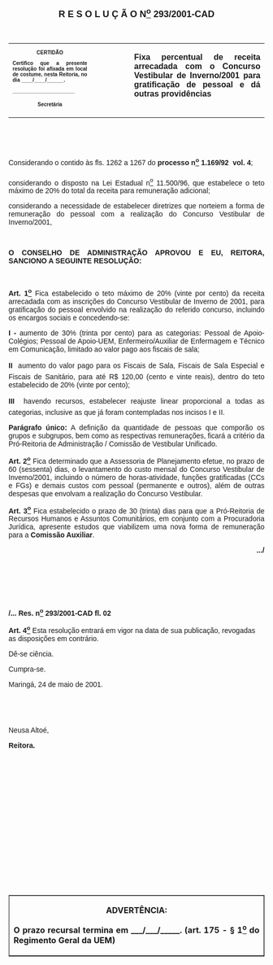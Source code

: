 <BODY>

<B><FONT FACE="Arial" SIZE=4><P ALIGN="CENTER">R E S O L U &Ccedil; &Atilde; O  N<U><SUP>o</U></SUP>  293/2001-CAD</P>
</B></FONT><FONT FACE="Arial"><P ALIGN="JUSTIFY"></P>
<P ALIGN="JUSTIFY">&nbsp;</P></FONT>
<TABLE CELLSPACING=0 BORDER=0 CELLPADDING=7 WIDTH=612>
<TR><TD WIDTH="32%" VALIGN="TOP">
<B><FONT FACE="Arial" SIZE=1><P ALIGN="CENTER">CERTID&Atilde;O</P>
<P ALIGN="JUSTIFY">   Certifico que a presente resolu&ccedil;&atilde;o foi afixada em local de costume, nesta Reitoria, no dia ____/____/______.</P>
<P ALIGN="JUSTIFY"></P>
<P ALIGN="JUSTIFY">______________________</P>
<P ALIGN="CENTER">Secret&aacute;ria</B></FONT></TD>
<TD WIDTH="15%" VALIGN="TOP">&nbsp;</TD>
<TD WIDTH="52%" VALIGN="TOP">
<B><FONT FACE="Arial"><P ALIGN="JUSTIFY">Fixa percentual de receita arrecadada com o Concurso Vestibular de Inverno/2001 para gratifica&ccedil;&atilde;o de pessoal e d&aacute; outras provid&ecirc;ncias </B></FONT></TD>
</TR>
</TABLE>

<FONT FACE="Arial"><P ALIGN="JUSTIFY"></P>
<P ALIGN="JUSTIFY">&nbsp;</P>
<P ALIGN="JUSTIFY">&nbsp;</P>
<P ALIGN="JUSTIFY">&#9;Considerando o contido &agrave;s fls. 1262 a 1267 do <B>processo n<U><SUP>o</U></SUP> 1.169/92</B>  <B>vol. 4</B>;</P>
<B><P ALIGN="JUSTIFY">&#9;</B>considerando o disposto na Lei Estadual n<U><SUP>o</U></SUP> 11.500/96, que estabelece o teto m&aacute;ximo de 20% do total da receita para remunera&ccedil;&atilde;o adicional;</P>
<P ALIGN="JUSTIFY">&#9;considerando a necessidade de estabelecer diretrizes que norteiem a forma de remunera&ccedil;&atilde;o do pessoal com a realiza&ccedil;&atilde;o do Concurso Vestibular de Inverno/2001,</P>
</FONT><P ALIGN="JUSTIFY"></P>
<FONT FACE="Arial"><P ALIGN="JUSTIFY">&nbsp;</P>
<B><P ALIGN="JUSTIFY">O CONSELHO DE ADMINISTRA&Ccedil;&Atilde;O APROVOU E EU, REITORA, SANCIONO A SEGUINTE RESOLU&Ccedil;&Atilde;O:</P>
</B><P ALIGN="JUSTIFY"></P>
<P ALIGN="JUSTIFY">&nbsp;</P>
<B><P ALIGN="JUSTIFY">Art. 1<U><SUP>o</B></U></SUP> Fica estabelecido o teto m&aacute;ximo de 20% (vinte por cento) da receita arrecadada com as inscri&ccedil;&otilde;es do Concurso Vestibular de Inverno de 2001, para gratifica&ccedil;&atilde;o do pessoal envolvido na realiza&ccedil;&atilde;o do referido concurso, incluindo os encargos sociais e concedendo-se: </P>
<B><P ALIGN="JUSTIFY">I - </B>aumento de 30% (trinta por cento) para as categorias: Pessoal de Apoio-Col&eacute;gios; Pessoal de Apoio-UEM, Enfermeiro/Auxiliar de Enfermagem e T&eacute;cnico em Comunica&ccedil;&atilde;o, limitado ao valor pago aos fiscais de sala;</P>
<B><P ALIGN="JUSTIFY">II  </B>aumento do valor pago para os Fiscais de Sala, Fiscais de Sala Especial e Fiscais de Sanit&aacute;rio, para at&eacute; R$ 120,00 (cento e vinte reais), dentro do teto estabelecido de 20% (vinte por cento);</P>
<B><P ALIGN="JUSTIFY">III  </B>havendo recursos, estabelecer reajuste linear proporcional a todas as categorias, inclusive as que j&aacute; foram contempladas nos incisos I e II.</P>
<B><P ALIGN="JUSTIFY">Par&aacute;grafo &uacute;nico:</B> A defini&ccedil;&atilde;o da quantidade de pessoas que compor&atilde;o os grupos e subgrupos, bem como as respectivas remunera&ccedil;&otilde;es, ficar&aacute; a crit&eacute;rio da Pr&oacute;-Reitoria de Administra&ccedil;&atilde;o / Comiss&atilde;o de Vestibular Unificado.</P>
<B><P ALIGN="JUSTIFY">Art. 2<U><SUP>o</B></U></SUP> Fica determinado que a Assessoria de Planejamento efetue, no prazo de 60 (sessenta) dias, o levantamento do custo mensal do Concurso Vestibular de Inverno/2001, incluindo o n&uacute;mero de horas-atividade, fun&ccedil;&otilde;es gratificadas (CCs e FGs) e demais custos com pessoal (permanente e outros), al&eacute;m de outras despesas que envolvam a realiza&ccedil;&atilde;o do Concurso Vestibular.</P>
<B><P ALIGN="JUSTIFY">Art. 3<U><SUP>o</U></SUP> </B>Fica estabelecido o prazo de 30 (trinta) dias para que a Pr&oacute;-Reitoria de Recursos Humanos e Assuntos Comunit&aacute;rios, em conjunto com a Procuradoria Jur&iacute;dica, apresente estudos que viabilizem uma nova forma de remunera&ccedil;&atilde;o para a <B>Comiss&atilde;o Auxiliar</B>.</P>
<B><P ALIGN="RIGHT">.../</P>

<P>&nbsp;</P>
<P>&nbsp;</P>
<P>&nbsp;</P>
<P>/... Res. n<U><SUP>o</U></SUP> 293/2001-CAD                                                                                     fl. 02</P>

<P>Art. 4<U><SUP>o</U></SUP> </B>Esta resolu&ccedil;&atilde;o entrar&aacute; em vigor na data de sua publica&ccedil;&atilde;o, revogadas as disposi&ccedil;&otilde;es em contr&aacute;rio.</P>
<P ALIGN="JUSTIFY">&#9;D&ecirc;-se ci&ecirc;ncia.</P>
<P ALIGN="JUSTIFY">&#9;Cumpra-se.</P>
<P ALIGN="JUSTIFY">Maring&aacute;, 24 de maio de 2001.</P>
<P ALIGN="JUSTIFY"></P>
<P ALIGN="JUSTIFY">&nbsp;</P>
<P ALIGN="JUSTIFY">&nbsp;</P>
<P ALIGN="JUSTIFY">Neusa Alto&eacute;,</P>
<B><P ALIGN="JUSTIFY">Reitora.</P>
</B><P ALIGN="JUSTIFY"></P>
<P ALIGN="JUSTIFY">&nbsp;</P>
<P ALIGN="JUSTIFY">&nbsp;</P>
<P ALIGN="JUSTIFY">&nbsp;</P>
<P ALIGN="JUSTIFY">&nbsp;</P>
<P ALIGN="JUSTIFY">&nbsp;</P>
<P ALIGN="JUSTIFY">&nbsp;</P>
<P ALIGN="JUSTIFY">&nbsp;</P>
<P ALIGN="JUSTIFY">&nbsp;</P>
<P ALIGN="JUSTIFY">&nbsp;</P></FONT>
<TABLE BORDER CELLSPACING=1 CELLPADDING=4 WIDTH=207>
<TR><TD VALIGN="TOP">
<B><FONT SIZE=3><P ALIGN="CENTER">ADVERT&Ecirc;NCIA:</P>
<P ALIGN="JUSTIFY">O prazo recursal termina em ___/___/_____. (art. 175 - § 1<U><SUP>o</U></SUP> do Regimento Geral da UEM)</B></FONT></TD>
</TR>
</TABLE>

</BODY>
